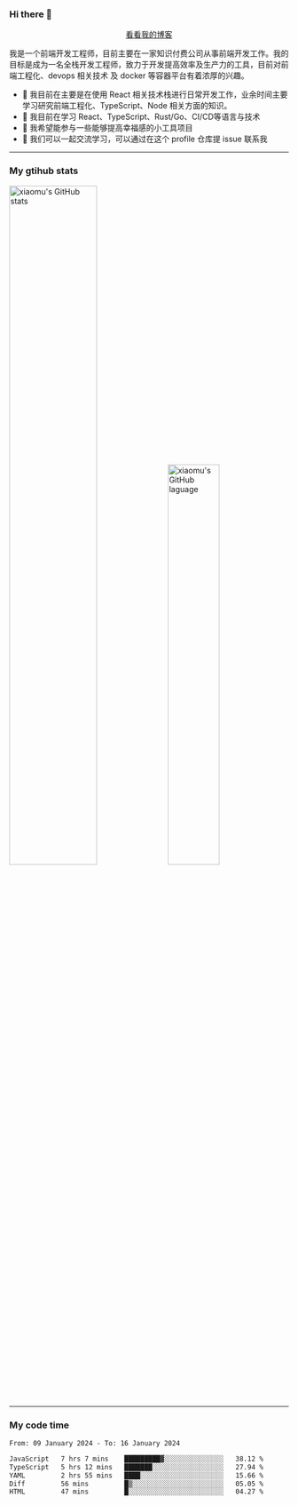 ### Hi there 👋

<p align="center">
  <a href="https://blog.realjacket.fun">看看我的博客</a>
</p>

我是一个前端开发工程师，目前主要在一家知识付费公司从事前端开发工作。我的目标是成为一名全栈开发工程师，致力于开发提高效率及生产力的工具，目前对前端工程化、devops 相关技术 及 docker 等容器平台有着浓厚的兴趣。

- 🔭 我目前在主要是在使用 React 相关技术栈进行日常开发工作，业余时间主要学习研究前端工程化、TypeScript、Node 相关方面的知识。
- 🌱 我目前在学习 React、TypeScript、Rust/Go、CI/CD等语言与技术
- 👯 我希望能参与一些能够提高幸福感的小工具项目
- 💬 我们可以一起交流学习，可以通过在这个 profile 仓库提 issue 联系我

***

### My gtihub stats

<a><img src="https://github-readme-stats-git-masterrstaa-rickstaa.vercel.app/api?username=real-jacket&&show_icons=true" title="xiaomu's GitHub stats" alt="xiaomu's GitHub stats" style="width:56%;"/></a>
<a><img src="https://github-readme-stats-git-masterrstaa-rickstaa.vercel.app/api/top-langs/?username=real-jacket&layout=compact" title="xiaomu's GitHub laguage" alt="xiaomu's GitHub laguage" style="width:43%;"/><a/>

***

### My code time

<!--START_SECTION:waka-->

```txt
From: 09 January 2024 - To: 16 January 2024

JavaScript   7 hrs 7 mins    █████████▓░░░░░░░░░░░░░░░   38.12 %
TypeScript   5 hrs 12 mins   ███████░░░░░░░░░░░░░░░░░░   27.94 %
YAML         2 hrs 55 mins   ████░░░░░░░░░░░░░░░░░░░░░   15.66 %
Diff         56 mins         █▒░░░░░░░░░░░░░░░░░░░░░░░   05.05 %
HTML         47 mins         █░░░░░░░░░░░░░░░░░░░░░░░░   04.27 %
```

<!--END_SECTION:waka-->
